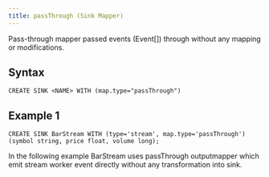 ```yaml
---
title: passThrough (Sink Mapper)
---
```


Pass-through mapper passed events (Event\[\]) through without any mapping or modifications.

## Syntax

    CREATE SINK <NAME> WITH (map.type="passThrough")

## Example 1

    CREATE SINK BarStream WITH (type='stream', map.type='passThrough') (symbol string, price float, volume long);

In the following example BarStream uses passThrough outputmapper which emit stream worker event directly without any transformation into sink.
